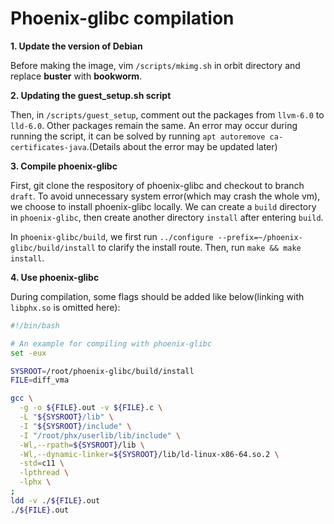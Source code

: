 # Phoenix-glibc compilation

**1. Update the version of Debian**

Before making the image, vim `/scripts/mkimg.sh` in orbit directory and replace **buster** with **bookworm**. 

**2. Updating the guest_setup.sh script**

Then, in `/scripts/guest_setup`, comment out the packages from `llvm-6.0` to `lld-6.0`. Other packages remain the same. An error may occur during running the script, it can be solved by running `apt autoremove ca-certificates-java`.(Details about the error may be updated later)

**3. Compile phoenix-glibc**

First, git clone the respository of phoenix-glibc and checkout to branch `draft`. To avoid unnecessary system error(which may crash the whole vm), we choose to install phoenix-glibc locally. We can create a `build` directory in `phoenix-glibc`, then create another directory `install` after entering `build`. 

In `phoenix-glibc/build`, we first run `../configure --prefix=~/phoenix-glibc/build/install` to clarify the install route. Then, run `make && make install`. 

**4. Use phoenix-glibc**

During compilation, some flags should be added like below(linking with `libphx.so` is omitted here):

``````bash
#!/bin/bash

# An example for compiling with phoenix-glibc
set -eux

SYSROOT=/root/phoenix-glibc/build/install
FILE=diff_vma

gcc \
  -g -o ${FILE}.out -v ${FILE}.c \
  -L "${SYSROOT}/lib" \
  -I "${SYSROOT}/include" \
  -I "/root/phx/userlib/lib/include" \
  -Wl,--rpath=${SYSROOT}/lib \
  -Wl,--dynamic-linker=${SYSROOT}/lib/ld-linux-x86-64.so.2 \
  -std=c11 \
  -lpthread \
  -lphx \
;
ldd -v ./${FILE}.out
./${FILE}.out
``````
